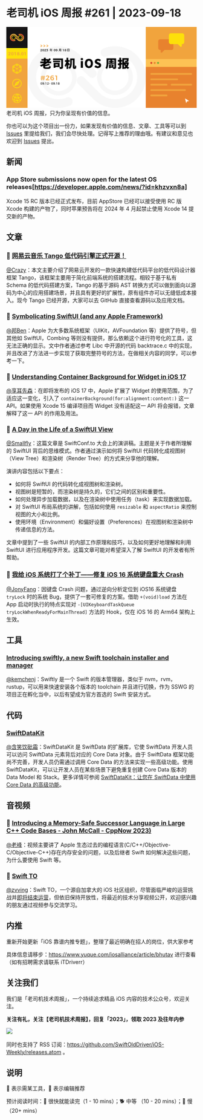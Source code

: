 # 老司机 iOS 周报 #261 | 2023-09-18

![ios-weekly](https://github.com/SwiftOldDriver/iOS-Weekly/blob/master/assets/weekly-header/261.png?raw=true)
老司机 iOS 周报，只为你呈现有价值的信息。

你也可以为这个项目出一份力，如果发现有价值的信息、文章、工具等可以到 [Issues](https://github.com/SwiftOldDriver/iOS-Weekly/issues) 里提给我们，我们会尽快处理。记得写上推荐的理由哦。有建议和意见也欢迎到 [Issues](https://github.com/SwiftOldDriver/iOS-Weekly/issues) 提出。

## 新闻

### App Store submissions now open for the latest OS releases[https://developer.apple.com/news/?id=khzvxn8a]

Xcode 15 RC 版本已经正式发布，目前 AppStore 已经可以接受使用 RC 版 Xcode 构建的产物了，同时苹果预告将在 2024 年 4 月起禁止使用 Xcode 14 提交新的产物。

## 文章

### 🐎 [网易云音乐 Tango 低代码引擎正式开源！](https://mp.weixin.qq.com/s/X_F2JMY3rUm_mH-NP1FmEA)

[@Crazy](https://github.com/jiyan135960)：本文主要介绍了网易云开发的一款快速构建低代码平台的低代码设计器框架 Tango，该框架主要用于简化前端系统的搭建流程。相较于基于私有 Schema 的低代码搭建方案，Tango 的基于源码 AST 转换方式可以做到面向以源码为中心的应用搭建场景，并且具有更好的扩展性，原有组件亦可以无缝低成本接入。现今 Tango 已经开源，大家可以去 GitHub 直接查看源码以及应用文档。

### 🐎 [Symbolicating SwiftUI (and any Apple Framework)](https://www.emergetools.com/blog/posts/symbolicating-swiftui-and-any-apple-framework)

[@邦Ben](https://weibo.com/linwenbang)：Apple 为大多数系统框架（UIKit，AVFoundation 等）提供了符号，但其他如 SwiftUI，Combing 等则没有提供，那么依赖这个进行符号化的工具，这无法正确的显示。文中作者通过参考 Libc 中开源的代码 backtrace.c 中的实现，并且改进了方法进一步实现了获取完整符号的方法，在做相关内容的同学，可以参考一下。

### 🐎 [Understanding Container Background for Widget in iOS 17](https://swiftsenpai.com/development/widget-container-background/)

[@享耳先森](https://github.com/iblacksun)：在即将发布的 iOS 17 中，Apple 扩展了 Widget 的使用范围，为了适应这一变化，引入了 `containerBackground(for:alignment:content:)` 这一 API。如果使用 Xcode 15 编译项目而 Widget 没有适配这一 API 将会报错，文章解释了这一 API 的作用及用法。

### 🐢 [A Day in the Life of a SwiftUI View](https://chris.eidhof.nl/presentations/day-in-the-life/)
[@Smallfly](https://github.com/iostalks)：这篇文章是 SwiftConf.to 大会上的演讲稿。主题是关于作者所理解的 SwiftUI 背后的思维模式。作者通过演示如何将 SwiftUI 代码转化成视图树（View Tree）和渲染树（Render Tree）的方式来分享他的理解。

演讲内容包括以下要点：
- 如何将 SwiftUI 的代码转化成视图树和渲染树。
- 视图树是短暂的，而渲染树是持久的，它们之间的区别和重要性。
- 如何处理异步加载数据，以及在渲染树中使用任务（task）来实现数据加载。
- 对 SwiftUI 布局系统的讲解，包括如何使用 `resizable` 和 `aspectRatio` 来控制视图的大小和比例。
- 使用环境（Environment）和偏好设置（Preferences）在视图树和渲染树中传递信息的方法。

文章中提到了一些 SwiftUI 的内部工作原理和技巧，以及如何更好地理解和利用 SwiftUI 进行应用程序开发。这篇文章可能对希望深入了解 SwiftUI 的开发者有所帮助。

### 🐎 [我给 iOS 系统打了个补丁——修复 iOS 16 系统键盘重大 Crash](https://mp.weixin.qq.com/s/salgoWNYfqjhNwu30aHRnA)

[@JonyFang](https://github.com/JonyFang)：因键盘 Crash 问题，通过逆向分析定位到 iOS16 系统键盘 `tryLock` 时的系统 Bug，提供了一套可修复的方案。借助 `+(void)load` 方法在 App 启动时执行的特点实现对 `-[UIKeyboardTaskQueue tryLockWhenReadyForMainThread]` 方法的 Hook，仅在 iOS 16 的 Arm64 架构上生效。

## 工具

### [Introducing swiftly, a new Swift toolchain installer and manager](https://forums.swift.org/t/introducing-swiftly-a-new-swift-toolchain-installer-and-manager/67254)

[@kemchenj](https://kemchenj.github.io)：Swiftly 是一个 Swift 的版本管理器，类似于 nvm，rvm，rustup，可以用来快速安装各个版本的 toolchain 并且进行切换，作为 SSWG 的项目正在孵化当中，以后有望成为官方首选的 Swift 安装方式。

## 代码

### [SwiftDataKit](https://github.com/fatbobman/SwiftDataKit)

[@含笑饮砒霜](https://weibo.com/chinafishnews/)：SwiftDataKit 是 SwiftData 的扩展库，它使 SwiftData 开发人员可以访问 SwiftData 元素背后对应的 Core Data 对象。由于 SwiftData 框架功能尚不完善，开发人员仍需通过调用 Core Data 的方法来实现一些高级功能。使用 SwiftDataKit，可以让开发人员在某些场景下避免重复创建 Core Data 版本的 Data Model 和 Stack。更多详情可参阅 [SwiftDataKit：让您在 SwiftData 中使用 Core Data 的高级功能](https://www.fatbobman.com/posts/use-Core-Data-features-in-SwiftData-by-SwiftDataKit/)。


## 音视频

### 🐎 [Introducing a Memory-Safe Successor Language in Large C++ Code Bases - John McCall - CppNow 2023)](https://www.youtube.com/watch?v=lgivCGdmFrw)

[@老峰](https://github.com/gesantung)：视频主要讲了 Apple 生态过去的编程语言(C/C++/Objective-C/Objective-C++)存在内存安全的问题，以及后继者 Swift 如何解决这些问题，为什么要使用 Swift 等。

### 🚧 [Swift TO](https://www.swiftconf.to/)
[@zvving](https://github.com/zvving)：Swift TO，一个源自加拿大的 iOS 社区组织，尽管面临严峻的运营挑战并[即将结束运营](https://www.swiftconf.to/swift-to-is-closing-down/)，但依旧保持开放性，将最近的技术分享视频公开，欢迎感兴趣的朋友通过视频参与交流学习。

## 内推

重新开始更新「iOS 靠谱内推专题」，整理了最近明确在招人的岗位，供大家参考

具体信息请移步：https://www.yuque.com/iosalliance/article/bhutav 进行查看（如有招聘需求请联系 iTDriverr）

## 关注我们

我们是「老司机技术周报」，一个持续追求精品 iOS 内容的技术公众号，欢迎关注。

**关注有礼，关注【老司机技术周报】，回复「2023」，领取 2023 及往年内参**

![](https://github.com/SwiftOldDriver/iOS-Weekly/blob/master/assets/qrcode_for_wechat.jpg?raw=true)

同时也支持了 RSS 订阅：https://github.com/SwiftOldDriver/iOS-Weekly/releases.atom 。

## 说明

🚧 表示需某工具，🌟 表示编辑推荐

预计阅读时间：🐎 很快就能读完（1 - 10 mins）；🐕 中等 （10 - 20 mins）；🐢 慢（20+ mins）
